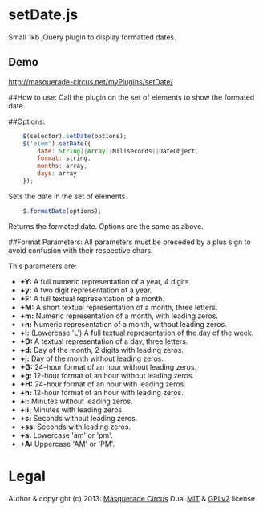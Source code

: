 setDate.js
=================

Small 1kb jQuery plugin to display formatted dates.

## Demo
http://masquerade-circus.net/myPlugins/setDate/

##How to use:
Call the plugin on the set of elements to show the formated date. 
				
##Options:
```javascript
	$(selector).setDate(options);
	$('elem').setDate({
		date: String||Array||Miliseconds||DateObject,
		format: string,
		months: array,
		days: array						
	});
```

Sets the date in the set of elements.
```javascript
	$.formatDate(options);
```
Returns the formated date. Options are the same as above.

##Format Parameters:
All parameters must be preceded by a plus sign to avoid confusion with their respective chars.

This parameters are:

* **+Y:** A full numeric representation of a year, 4 digits.
* **+y:** A two digit representation of a year.
* **+F:** A full textual representation of a month.
* **+M:** A short textual representation of a month, three letters.
* **+m:** Numeric representation of a month, with leading zeros.
* **+n:** Numeric representation of a month, without leading zeros.
* **+l:** (Lowercase 'L') A full textual representation of the day of the week.
* **+D:** A textual representation of a day, three letters.
* **+d:** Day of the month, 2 digits with leading zeros.
* **+j:** Day of the month without leading zeros.
* **+G:** 24-hour format of an hour without leading zeros.
* **+g:** 12-hour format of an hour without leading zeros.
* **+H:** 24-hour format of an hour with leading zeros.
* **+h:** 12-hour format of an hour with leading zeros.
* **+i:** Minutes without leading zeros.
* **+ii:** Minutes with leading zeros.
* **+s:** Seconds without leading zeros.
* **+ss:** Seconds with leading zeros.
* **+a:** Lowercase 'am' or 'pm'.
* **+A:** Uppercase 'AM' or 'PM'.

# Legal
Author & copyright (c) 2013: [Masquerade Circus](http://masquerade-circus.net)
Dual [MIT](http://opensource.org/licenses/MIT) & [GPLv2](http://opensource.org/licenses/GPL-2.0) license
